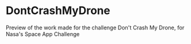 # DontCrashMyDrone
Preview of the work made for the challenge Don't Crash My Drone, for Nasa's Space App Challenge
